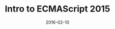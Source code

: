 ---
layout: lesson
title: Intro to ECMAScript 2015
slides: ['_slides/week-04/02-intro-to-es2015.md']
date: 2016-02-10
---